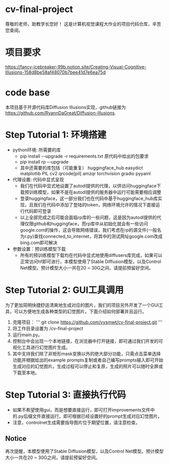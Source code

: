 # cv-final-project
尊敬的老师，助教学长您好！
这是计算机视觉课程大作业的项目代码仓库，辛苦您查阅。

# 项目要求
https://fancy-icebreaker-99b.notion.site/Creating-Visual-Cognitive-Illusions-158d8be58af48070b7bee41d7e6ea75d

# code base
本项目基于开源代码库Diffusion Illusions实现，github链接为 https://github.com/RyannDaGreat/Diffusion-Illusions.

# Step Tutorial 1: 环境搭建
- python环境: 所需要的库
    - pip install --upgrade -r requirements.txt 原代码中给出的包要求
    - pip install rp --upgrade
    - 其中还需要的库包括（可能重复）
        huggingface_hub easydict matplotlib PIL cv2 qrcode[pil] amzqr torchvision gradio pyyaml
- 代理设置: 代码中显式呈现
    - 我们在代码中显式地设置了autodl提供的代理，以供访问huggingface下载预训练模型，如果不是在autodl提供的服务器中运行可能需要相应调整
    - 登录huggingface，这一部分我们也在代码中基于huggingface_hub库实现，且我们在代码中添加了登陆的token，网络环境允许的情况下直接运行代码即可登录
    - 以上全部完成之后可能会面临rp库的一些问题，这是因为autodl提供的代理仅限github和huggingface，而rp库中从初始化就会有一些访问google.com的操作，这会导致网络错误，我们考虑在rp的源文件(一般名为r.py)查找connected_to_internet，将其中的测试网址google.com改成bing.com即可解决
- 参数设置：预训练模型下载
    - 所有的预训练模型下载均在代码中显式地使用diffusers库完成，如果可以正常访问hf即可进行，本模型使用了Stable Diffusion模型，以及Control Net模型。预计模型大小一共在20 ~ 30G之间，请提前预留好空间。

# Step Tutorial 2: GUI工具调用
为了更加简明快捷舒适清爽地生成对应的图片，我们的项目另外开发了一个GUI工具，可以方便地生成各种类型的幻觉图片。下面介绍如何部署并且运行。
1. 克隆项目：
'''
git clone https://github.com/yysmwt/cv-final-project.git
'''
2. 将工作目录设置为 /cv-final-project
3. 运行main.py。
4. 控制台中会出现一个本地链接，在浏览器中打开链接，即可通过我们开发的可视化工具进行幻觉图片生成。
5. 其中支持我们除了非矩形mask变换以外的绝大部分功能，只需点击菜单选择功能并根据给出的example prompts复制或者自己编写prompts输入即可开始生成对应的幻觉图片。生成过程可以停止和复原，生成的照片可以随时全屏或下载至本地。

# Step Tutorial 3: 直接执行代码
- 如果不希望使用gui，而是想要直接运行，即可打开improvements文件中的.py后缀文件直接运行，即可根据已经设置好的prompt生成对应幻觉图片。
- 注意，controlnet生成需要指导图片位于期望位置，请注意检查。


## Notice
再次提醒，本模型使用了Stable Diffusion模型，以及Control Net模型。预计模型大小一共在20 ~ 30G之间，请提前预留好空间。
